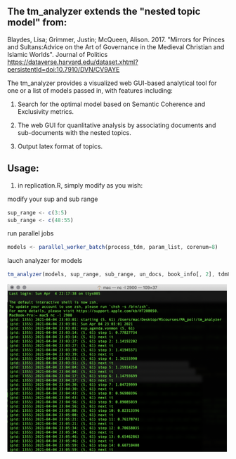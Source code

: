 ## The tm_analyzer extends the "nested topic model" from:

Blaydes, Lisa; Grimmer, Justin; McQueen, Alison. 2017. "Mirrors for Princes and Sultans:Advice on the Art of Governance in the Medieval Christian and Islamic Worlds". Journal of Politics
https://dataverse.harvard.edu/dataset.xhtml?persistentId=doi:10.7910/DVN/CV9AYE  

The tm_analyzer provides a visualized web GUI-based analytical tool for one or a list of models passed in, with features including:   

1. Search for the optimal model based on Semantic Coherence and Exclusivity metrics.  

1. The web GUI for quanlitative analysis by associating documents and sub-documents with the nested topics.  

1. Output latex format of topics.  


## Usage: 

1. in replication.R, simply modify as you wish:

modify your sup and sub range
```javascript
sup_range <- c(3:5)
sub_range <- c(48:55)
```

run parallel jobs
```javascript
models <- parallel_worker_batch(process_tdm, param_list, corenum=8)
```

lauch analyzer for models
```javascript
tm_analyzer(models, sup_range, sub_range, un_docs, book_info[, 2], tdm8, sup_tdm8)
```

 <img src="https://github.com/georgeyean/tm_analyzer/blob/main/images/log.png" width="500">






